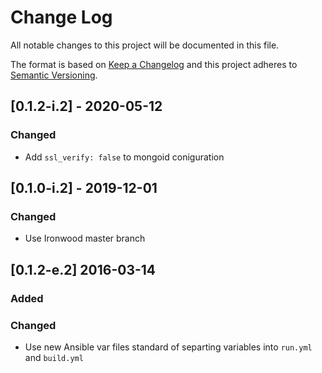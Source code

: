 # Change Log
All notable changes to this project will be documented in this file.

The format is based on [Keep a Changelog](http://keepachangelog.com/)
and this project adheres to [Semantic Versioning](http://semver.org/).

## [0.1.2-i.2] - 2020-05-12

### Changed

- Add `ssl_verify: false` to mongoid coniguration

## [0.1.0-i.2] - 2019-12-01

### Changed

- Use Ironwood master branch

## [0.1.2-e.2] 2016-03-14

### Added

### Changed

- Use new Ansible var files standard of separting variables into `run.yml` and
`build.yml`
